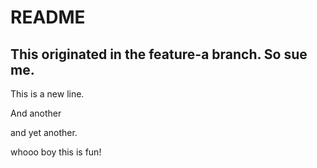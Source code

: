 # README

## This originated in the feature-a branch.  So sue me. 

This is a new line.

And another

and yet another. 

whooo boy this is fun!
